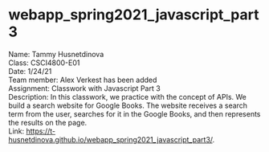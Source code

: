 # webapp_spring2021_javascript_part3

Name: Tammy Husnetdinova <br>
Class: CSCI4800-E01 <br>
Date: 1/24/21 <br>
Team member: Alex Verkest has been added <br>
Assignment: Classwork with Javascript Part 3 <br>
Description: In this classwork, we practice with the concept of APIs. We build a search website for Google Books. The website receives a search term from the user, searches for it in the Google Books, and then represents the results on the page. <br>
Link: https://t-husnetdinova.github.io/webapp_spring2021_javascript_part3/. <br>
